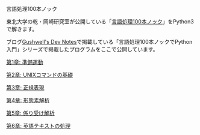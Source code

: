 言語処理100本ノック

東北大学の乾・岡崎研究室が公開している「[言語処理100本ノック](http://www.cl.ecei.tohoku.ac.jp/nlp100/)」をPython3で解きます。

ブログ[Gushwell's Dev Notes](http://gushwell.ldblog.jp)で掲載している「言語処理100本ノックでPython入門」シリーズで掲載したプログラムをここで公開しています。

[第1章: 準備運動](https://github.com/gushwell/PythonNLP100/tree/master/Chapter01)

[第2章: UNIXコマンドの基礎](https://github.com/gushwell/PythonNLP100/tree/master/Chapter02)

[第3章: 正規表現](https://github.com/gushwell/PythonNLP100/tree/master/Chapter03)

[第4章: 形態素解析](https://github.com/gushwell/PythonNLP100/tree/master/Chapter04)

[第5章: 係り受け解析](https://github.com/gushwell/PythonNLP100/tree/master/Chapter05)

[第6章: 英語テキストの処理](https://github.com/gushwell/PythonNLP100/tree/master/Chapter06)
